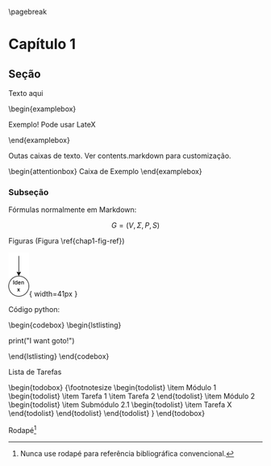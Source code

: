 \pagebreak
# Capítulo 1

## Seção

Texto aqui

\begin{examplebox}

Exemplo! Pode usar LateX

\end{examplebox}

Outas caixas de texto. Ver contents.markdown para customização.

\begin{attentionbox}
Caixa de Exemplo
\end{examplebox}

### Subseção

Fórmulas normalmente em Markdown:

$$ G = (V, \Sigma, P, S)$$


Figuras (Figura \ref{chap1-fig-ref})

![Exemplo de Figura\label{chap1-fig-ref}](./images/chap1-teste.png){ width=41px }

Código python:

\begin{codebox}
\begin{lstlisting}

print("I want goto!")

\end{lstlisting}
\end{codebox}

Lista de Tarefas

\begin{todobox}
{\footnotesize
\begin{todolist}
  \item Módulo 1
  \begin{todolist}
    \item Tarefa 1
    \item Tarefa 2
  \end{todolist}
  \item Módulo 2
  \begin{todolist}
    \item Submódulo 2.1
    \begin{todolist}
        \item Tarefa X
    \end{todolist}
  \end{todolist}
\end{todolist}
}
\end{todobox}

Rodapé[^chap1-cit]

[^chap1-cit]: Nunca use rodapé para referência bibliográfica convencional.